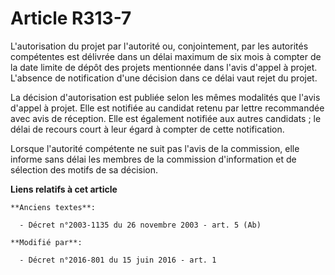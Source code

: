 # Article R313-7

L'autorisation du projet par l'autorité ou, conjointement, par les autorités compétentes est délivrée dans un délai maximum
de six mois à compter de la date limite de dépôt des projets mentionnée dans l'avis d'appel à projet. L'absence de
notification d'une décision dans ce délai vaut rejet du projet. 

La décision d'autorisation est publiée selon les mêmes modalités que l'avis d'appel à projet. Elle est notifiée au candidat
retenu par lettre recommandée avec avis de réception. Elle est également notifiée aux autres candidats ; le délai de recours
court à leur égard à compter de cette notification. 

Lorsque l'autorité compétente ne suit pas l'avis de la commission, elle informe sans délai les membres de la commission
d'information et de sélection des motifs de sa décision.

**Liens relatifs à cet article**

	**Anciens textes**:

	  - Décret n°2003-1135 du 26 novembre 2003 - art. 5 (Ab)

	**Modifié par**:

	  - Décret n°2016-801 du 15 juin 2016 - art. 1
